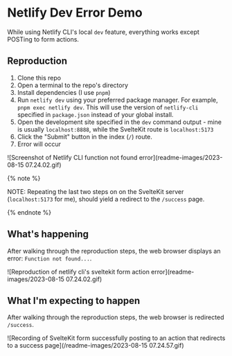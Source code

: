 # Netlify Dev Error Demo

While using Netlify CLI's local `dev` feature, everything works except POSTing to form actions.

## Reproduction

1. Clone this repo
1. Open a terminal to the repo's directory
1. Install dependencies (I use `pnpm`)
1. Run `netlify dev` using your preferred package manager. For example, `pnpm exec netlify dev`. This will use the version of `netlify-cli` specified in `package.json` instead of your global install.
1. Open the development site specified in the `dev` command output - mine is usually `localhost:8888`, while the SvelteKit route is `localhost:5173`
1. Click the "Submit" button in the index (`/`) route.
1. Error will occur

![Screenshot of Netlify CLI function not found error](readme-images/2023-08-15 07.24.02.gif)

{% note %}

NOTE: Repeating the last two steps on on the SvelteKit server (`localhost:5173` for me), should yield a redirect to the `/success` page.

{% endnote %}

## What's happening

After walking through the reproduction steps, the web browser displays an error: `Function not found...`.

![Reproduction of netlify cli's sveltekit form action error](readme-images/2023-08-15 07.24.02.gif)

## What I'm expecting to happen

After walking through the reproduction steps, the web browser is redirected `/success`.

![Recording of SvelteKit form successfully posting to an action that redirects to a success page](/readme-images/2023-08-15 07.24.57.gif)
